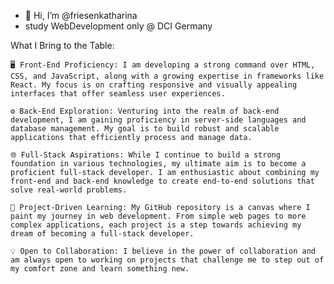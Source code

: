 - 👋 Hi, I’m @friesenkatharina
- study WebDevelopment only @ DCI Germany 


What I Bring to the Table:

    🖥️ Front-End Proficiency: I am developing a strong command over HTML, CSS, and JavaScript, along with a growing expertise in frameworks like React. My focus is on crafting responsive and visually appealing interfaces that offer seamless user experiences.

    ⚙️ Back-End Exploration: Venturing into the realm of back-end development, I am gaining proficiency in server-side languages and database management. My goal is to build robust and scalable applications that efficiently process and manage data.

    🌐 Full-Stack Aspirations: While I continue to build a strong foundation in various technologies, my ultimate aim is to become a proficient full-stack developer. I am enthusiastic about combining my front-end and back-end knowledge to create end-to-end solutions that solve real-world problems.

    🚀 Project-Driven Learning: My GitHub repository is a canvas where I paint my journey in web development. From simple web pages to more complex applications, each project is a step towards achieving my dream of becoming a full-stack developer.

    💡 Open to Collaboration: I believe in the power of collaboration and am always open to working on projects that challenge me to step out of my comfort zone and learn something new.

<!---
friesenkatharina/friesenkatharina  ✨ ✨
--->
